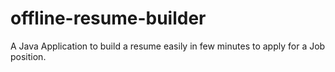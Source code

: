 # offline-resume-builder
A Java Application to build a resume easily in few minutes to apply for a Job position.

